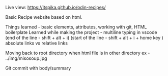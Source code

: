 Live view: https://itspika.github.io/odin-recipes/

Basic Recipe website based on html. 

Things learned - basic elements, attributes, working with git, HTML boilerplate
Learned while making the project - multiline typing in vscode 
(end of the line - shift + alt + i)
(start of the line - shift + alt + i + home key )
absolute links vs relative links

Moving back to root directory when html file is in other directory 
ex - ../img/misosoup.jpg

Git commit with body/summary
